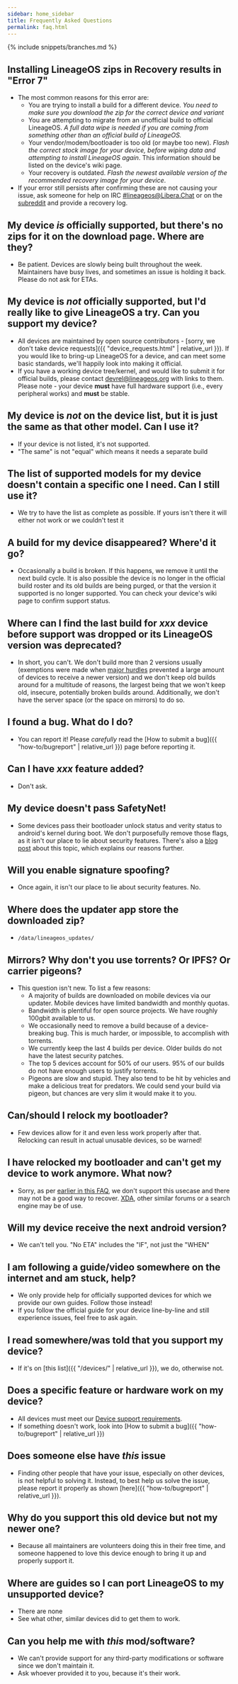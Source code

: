```yaml
---
sidebar: home_sidebar
title: Frequently Asked Questions
permalink: faq.html
---
```


{% include snippets/branches.md %}

## Installing LineageOS zips in Recovery results in "Error 7"
 - The most common reasons for this error are:
   - You are trying to install a build for a different device. _You need to make sure you download the zip for the correct device *and* variant_
   - You are attempting to migrate from an unofficial build to official LineageOS. _A full data wipe is needed if you are coming from something other than an official build of LineageOS._
   - Your vendor/modem/bootloader is too old (or maybe too new). _Flash the correct stock image for your device, before wiping data and attempting to install LineageOS again_. This information should be listed on the device's wiki page.
   - Your recovery is outdated. _Flash the newest available version of the recommended recovery image for your device_.
 - If your error still persists after confirming these are not causing your issue, ask someone for help on IRC [#lineageos@Libera.Chat](https://kiwiirc.com/nextclient/irc.libera.chat#lineageos) or on the [subreddit](http://reddit.com/r/lineageos) and provide a recovery log.

## My device _is_ officially supported, but there's no zips for it on the download page. Where are they?
 - Be patient. Devices are slowly being built throughout the week. Maintainers have busy lives, and sometimes an issue is holding it back. Please do not ask for ETAs.

## My device is _not_ officially supported, but I'd really like to give LineageOS a try. Can you support my device?
 - All devices are maintained by open source contributors - [sorry, we don't take device requests]({{ "device_requests.html" | relative_url }}). If you would like to bring-up LineageOS for a device, and can meet some basic standards, we'll happily look into making it official.
 - If you have a working device tree/kernel, and would like to submit it for official builds, please contact [devrel@lineageos.org](mailto:devrel@lineageos.org) with links to them. Please note - your device **must** have full hardware support (i.e., every peripheral works) and **must** be stable.

## My device is _not_ on the device list, but it is just the same as that other model. Can I use it?
 - If your device is not listed, it's not supported.
 - "The same" is not "equal" which means it needs a separate build

## The list of supported models for my device doesn't contain a specific one I need. Can I still use it?
 - We try to have the list as complete as possible. If yours isn't there it will either not work or we couldn't test it

## A build for my device disappeared? Where'd it go?
 - Occasionally a build is broken. If this happens, we remove it until the next build cycle. It is also possible the device is no longer in the official build roster and its old builds are being purged, or that the version it supported is no longer supported. You can check your device's wiki page to confirm support status.

## Where can I find the last build for _xxx_ device before support was dropped or its LineageOS version was deprecated?
 - In short, you can't. We don't build more than 2 versions usually (exemptions were made when [major hurdles](https://lineageos.org/Changelog-27/#deprecations) prevented a large amount of devices to receive a newer version) and we don't keep old builds around for a multitude of reasons, the largest being that we won't keep old, insecure, potentially broken builds around. Additionally, we don't have the server space (or the space on mirrors) to do so.

## I found a bug. What do I do?
 - You can report it! Please _carefully_ read the [How to submit a bug]({{ "how-to/bugreport" | relative_url }}) page before reporting it.

## Can I have _xxx_ feature added?
 - Don't ask.

## My device doesn't pass SafetyNet!
 - Some devices pass their bootloader unlock status and verity status to android's kernel during boot. We don't purposefully remove those flags, as it isn't our place to lie about security features. There's also a [blog post](https://www.lineageos.org/Safetynet/) about this topic, which explains our reasons further.

## Will you enable signature spoofing?
 - Once again, it isn't our place to lie about security features. No.

## Where does the updater app store the downloaded zip?
 - `/data/lineageos_updates/`

## Mirrors? Why don't you use torrents? Or IPFS? Or carrier pigeons?
 - This question isn't new. To list a few reasons:
   - A majority of builds are downloaded on mobile devices via our updater. Mobile devices have limited bandwidth and monthly quotas.
   - Bandwidth is plentiful for open source projects. We have roughly 100gbit available to us.
   - We occasionally need to remove a build because of a device-breaking bug. This is much harder, or impossible, to accomplish with torrents.
   - We currently keep the last 4 builds per device. Older builds do not have the latest security patches.
   - The top 5 devices account for 50% of our users. 95% of our builds do not have enough users to justify torrents.
   - Pigeons are slow and stupid. They also tend to be hit by vehicles and make a delicious treat for predators. We could send your build via pigeon, but chances are very slim it would make it to you.

## Can/should I relock my bootloader?
 - Few devices allow for it and even less work properly after that. Relocking can result in actual unusable devices, so be warned!

## I have relocked my bootloader and can't get my device to work anymore. What now?
 - Sorry, as per [earlier in this FAQ](#canshould-i-relock-my-bootloader), we don't support this usecase and there may not be a good way to recover.
   [XDA](https://www.xda-developers.com), other similar forums or a search engine may be of use.

## Will my device receive the next android version?
 - We can't tell you. "No ETA" includes the "IF", not just the "WHEN"

## I am following a guide/video somewhere on the internet and am stuck, help?
 - We only provide help for officially supported devices for which we provide our own guides. Follow those instead!
 - If you follow the official guide for your device line-by-line and still experience issues, feel free to ask again.

## I read somewhere/was told that you support my device?
 - If it's on [this list]({{ "/devices/" | relative_url }}), we do, otherwise not.

## Does a specific feature or hardware work on my device?
 - All devices must meet our [Device support requirements](https://github.com/LineageOS/charter/blob/master/device-support-requirements.md).
 - If something doesn't work, look into [How to submit a bug]({{ "how-to/bugreport" | relative_url }})

## Does someone else have _this_ issue
 - Finding other people that have your issue, especially on other devices, is not helpful to solving it. Instead, to best help us solve the issue, please report it properly as shown [here]({{ "how-to/bugreport" | relative_url }}).

## Why do you support this old device but not my newer one?
 - Because all maintainers are volunteers doing this in their free time, and someone happened to love this device enough to bring it up and properly support it.

## Where are guides so I can port LineageOS to my unsupported device?
 - There are none
 - See what other, similar devices did to get them to work.

## Can you help me with _this_ mod/software?
 - We can't provide support for any third-party modifications or software since we don't maintain it.
 - Ask whoever provided it to you, because it's their work.
